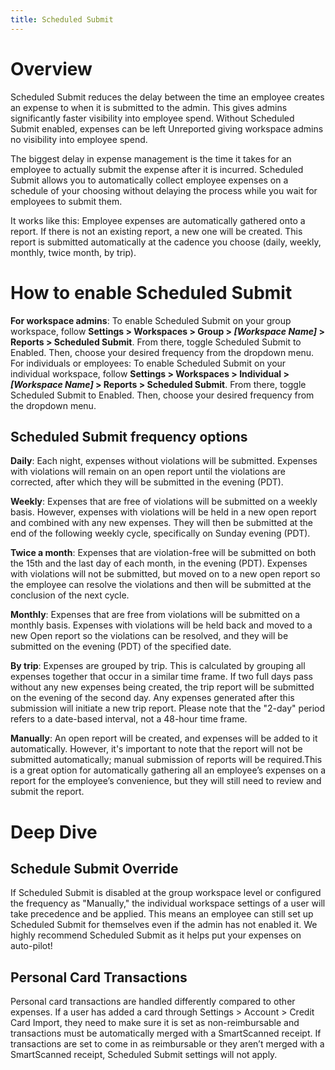 ```yaml
---
title: Scheduled Submit
---
```

# Overview

Scheduled Submit reduces the delay between the time an employee creates an expense to when it is submitted to the admin. This gives admins significantly faster visibility into employee spend. Without Scheduled Submit enabled, expenses can be left Unreported giving workspace admins no visibility into employee spend.

The biggest delay in expense management is the time it takes for an employee to actually submit the expense after it is incurred. Scheduled Submit allows you to automatically collect employee expenses on a schedule of your choosing without delaying the process while you wait for employees to submit them. 

It works like this: Employee expenses are automatically gathered onto a report. If there is not an existing report, a new one will be created. This report is submitted automatically at the cadence you choose (daily, weekly, monthly, twice month, by trip).

# How to enable Scheduled Submit

**For workspace admins**: To enable Scheduled Submit on your group workspace, follow **Settings > Workspaces > Group > *[Workspace Name]* > Reports > Scheduled Submit**. From there, toggle Scheduled Submit to Enabled. Then, choose your desired frequency from the dropdown menu. 
For individuals or employees: To enable Scheduled Submit on your individual workspace, follow **Settings > Workspaces > Individual > *[Workspace Name]* > Reports > Scheduled Submit**. From there, toggle Scheduled Submit to Enabled. Then, choose your desired frequency from the dropdown menu.

## Scheduled Submit frequency options

**Daily**: Each night, expenses without violations will be submitted. Expenses with violations will remain on an open report until the violations are corrected, after which they will be submitted in the evening (PDT).

**Weekly**: Expenses that are free of violations will be submitted on a weekly basis. However, expenses with violations will be held in a new open report and combined with any new expenses. They will then be submitted at the end of the following weekly cycle, specifically on Sunday evening (PDT).

**Twice a month**: Expenses that are violation-free will be submitted on both the 15th and the last day of each month, in the evening (PDT). Expenses with violations will not be submitted, but moved on to a new open report so the employee can resolve the violations and then will be submitted at the conclusion of the next cycle.

**Monthly**: Expenses that are free from violations will be submitted on a monthly basis. Expenses with violations will be held back and moved to a new Open report so the violations can be resolved, and they will be submitted on the evening (PDT) of the specified date.

**By trip**: Expenses are grouped by trip. This is calculated by grouping all expenses together that occur in a similar time frame. If two full days pass without any new expenses being created, the trip report will be submitted on the evening of the second day. Any expenses generated after this submission will initiate a new trip report. Please note that the "2-day" period refers to a date-based interval, not a 48-hour time frame.

**Manually**: An open report will be created, and expenses will be added to it automatically. However, it's important to note that the report will not be submitted automatically; manual submission of reports will be required.This is a great option for automatically gathering all an employee’s expenses on a report for the employee’s convenience, but they will still need to review and submit the report.

# Deep Dive

## Schedule Submit Override
If Scheduled Submit is disabled at the group workspace level or configured the frequency as "Manually," the individual workspace settings of a user will take precedence and be applied. This means an employee can still set up Scheduled Submit for themselves even if the admin has not enabled it. We highly recommend Scheduled Submit as it helps put your expenses on auto-pilot!

## Personal Card Transactions
Personal card transactions are handled differently compared to other expenses. If a user has added a card through Settings > Account > Credit Card Import, they need to make sure it is set as non-reimbursable and transactions must be automatically merged with a SmartScanned receipt. If transactions are set to come in as reimbursable or they aren’t merged with a SmartScanned receipt, Scheduled Submit settings will not apply.
